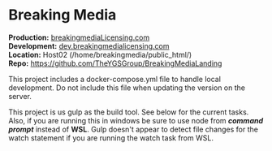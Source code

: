 # Breaking Media

**Production:** [breakingmediaLicensing.com](https://breakingmediaLicensing.com)  
**Development:** [dev.breakingmedialicensing.com](https://dev.breakingmedialicensing.com)  
**Location:** Host02 (/home/breakingmedia/public_html/)  
**Repo:** https://github.com/TheYGSGroup/BreakingMediaLanding  

This project includes a docker-compose.yml file to handle local development. Do not include this file when updating the version on the server.  

This project is us gulp as the build tool. See below for the current tasks. Also, if you are running this in windows be sure to use node from ***command prompt*** instead of **WSL**. Gulp doesn't appear to detect file changes for the watch statement if you are running the watch task from WSL. 

